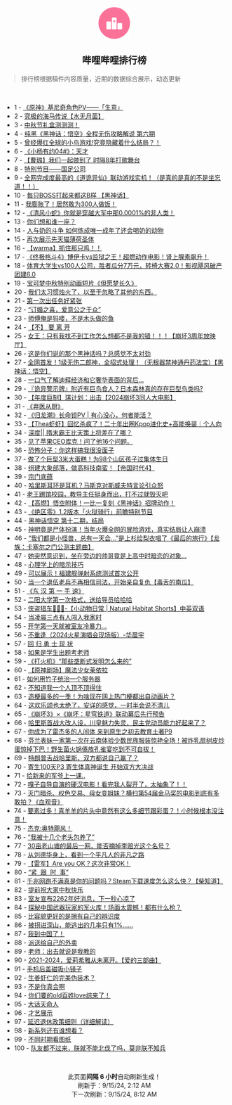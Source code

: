 <div align="center">
    <img src="./assets/icon_rank.png" alt="logo" />
    <h2>哔哩哔哩排行榜</h>
</div>

> 排行榜根据稿件内容质量，近期的数据综合展示，动态更新

<br />

<ul><li><span>1 - <a href=https://www.bilibili.com/BV1Mj4zeSEqW>《原神》基尼奇角色PV——「生意」</a></span></li><li><span>2 - <a href=https://www.bilibili.com/BV1ma4seGEMM>究极的海马传说【水无月菌】</a></span></li><li><span>3 - <a href=https://www.bilibili.com/BV1zw4nejEXm>中秋节礼盒测测测！</a></span></li><li><span>4 - <a href=https://www.bilibili.com/BV1cx4WetEVT>纯黑《黑神话：悟空》全程无伤攻略解说&nbsp;第六期</a></span></li><li><span>5 - <a href=https://www.bilibili.com/BV1En4keCE9e>曾经爆红全球的小鸟游戏!究竟隐藏着什么结局？！</a></span></li><li><span>6 - <a href=https://www.bilibili.com/BV1ir4zeaEvH>《小杨有约04#》：天才</a></span></li><li><span>7 - <a href=https://www.bilibili.com/BV1Vk4ZeyEJB>【曹璐】我们一起做到了&nbsp;时隔8年打歌舞台</a></span></li><li><span>8 - <a href=https://www.bilibili.com/BV1sr4BeCE1w>特别节目——国足公司</a></span></li><li><span>9 - <a href=https://www.bilibili.com/BV12f4qeGE5k>全网完成度最高的《道诡异仙》联动游戏实机！（是真的是真的不是坐忘道！！）</a></span></li><li><span>10 - <a href=https://www.bilibili.com/BV1of44eaEFj>每只BOSS打起来都这B样&nbsp;【黑神话】</a></span></li><li><span>11 - <a href=https://www.bilibili.com/BV1gBp7enES8>我膨胀了！居然敢为300人做饭！</a></span></li><li><span>12 - <a href=https://www.bilibili.com/BV1v84Ye1Evf>《清风小蛇》你就是穿越大军中那0.0001%的非人类！</a></span></li><li><span>13 - <a href=https://www.bilibili.com/BV1kA4fecE8Z>你们想和谁一座？</a></span></li><li><span>14 - <a href=https://www.bilibili.com/BV1QStFe2EjW>人与奶的斗争&nbsp;如何练成唯一成年了还会喝奶的动物</a></span></li><li><span>15 - <a href=https://www.bilibili.com/BV1WxtFePE3r>再次展示先天猫薄荷圣体</a></span></li><li><span>16 - <a href=https://www.bilibili.com/BV19etNeAEda>【warma】抓住那只鸡！！</a></span></li><li><span>17 - <a href=https://www.bilibili.com/BV1QbpsezEjS>《终极格斗4》博伊卡vs监狱之王！超燃动作电影！肾上腺素飙升！</a></span></li><li><span>18 - <a href=https://www.bilibili.com/BV1kE4HesEUP>体育大学生vs100人公司，胜者瓜分7万元，转椅大赛2.0！影视飓风破产团建6.0</a></span></li><li><span>19 - <a href=https://www.bilibili.com/BV1Df4neMEk5>宝可梦中秋特别动画短片《但愿梦长久》</a></span></li><li><span>20 - <a href=https://www.bilibili.com/BV1tW4newEVP>我们太习惯烛火了，以至于忽略了其他的东西。</a></span></li><li><span>21 - <a href=https://www.bilibili.com/BV1rk4peoEZh>第一次出任务好紧张</a></span></li><li><span>22 - <a href=https://www.bilibili.com/BV1iN4ne5EbC>“订婚之喜，爱意公之于众”</a></span></li><li><span>23 - <a href=https://www.bilibili.com/BV1sm4bemEih>师傅俺是犸喽，不是木头做的鱼</a></span></li><li><span>24 - <a href=https://www.bilibili.com/BV1Ww4BegEb2>【不】&nbsp;要&nbsp;离&nbsp;开</a></span></li><li><span>25 - <a href=https://www.bilibili.com/BV1ADHXeKEzT>女王：只有我找不到工作怎么想都不是我的错！！！【崩坏3周年放映厅】</a></span></li><li><span>26 - <a href=https://www.bilibili.com/BV1nY4Ee7Ek3>这是你们说的那个黑神话吗？总感觉不太对劲</a></span></li><li><span>27 - <a href=https://www.bilibili.com/BV1Pm46e7EY8>全网首发！1级无伤二郎神，全招式处理！（无根器禁神通丹药法宝）【黑神话：悟空】</a></span></li><li><span>28 - <a href=https://www.bilibili.com/BV1ad4EeaE7a>一口气了解迪拜经济和它奢华表面的背后...</a></span></li><li><span>29 - <a href=https://www.bilibili.com/BV1ys4zeVEea>『诡异警示牌』附近有巨鸟食人？日本森林真的存在巨型鸟类吗?</a></span></li><li><span>30 - <a href=https://www.bilibili.com/BV1UxpEe7Ej3>【年度巨制】琪计划：出击【2024崩坏3同人大电影】</a></span></li><li><span>31 - <a href=https://www.bilibili.com/BV1vM4neGEPW>《弃医从厨》</a></span></li><li><span>32 - <a href=https://www.bilibili.com/BV1XK4zexEZc>《归龙潮》长命锁PV&nbsp;|&nbsp;有心没心，何者能活？</a></span></li><li><span>33 - <a href=https://www.bilibili.com/BV1PS4JexEJA>【Thea虾虾】回忆杀疯了！二十年出圈Kpop进化史+高能换装｜个人向</a></span></li><li><span>34 - <a href=https://www.bilibili.com/BV1fx4HeUE4c>深度||&nbsp;隋末霸王比天策上将差在了哪？</a></span></li><li><span>35 - <a href=https://www.bilibili.com/BV1t64bepEkr>见了苹果CEO库克！问了他16个问题。</a></span></li><li><span>36 - <a href=https://www.bilibili.com/BV1Z54feQE7L>恐怖分子：你这样搞我很没面子</a></span></li><li><span>37 - <a href=https://www.bilibili.com/BV1iu4nerEuG>做了个巨型3米大蛋糕！为98个山区孩子过集体生日</a></span></li><li><span>38 - <a href=https://www.bilibili.com/BV17m4peWESv>组建大象部落，做高科技南蛮！【帝国时代4】</a></span></li><li><span>39 - <a href=https://www.bilibili.com/BV12m4JedEjX>宗门底蕴</a></span></li><li><span>40 - <a href=https://www.bilibili.com/BV1B14peREft>哈里斯耳环是耳机？马斯克对斯威夫特言论引众怒</a></span></li><li><span>41 - <a href=https://www.bilibili.com/BV1ke4nesE5e>老王踢馆校园，教导主任挺身而出，打不过就毁灭吧</a></span></li><li><span>42 - <a href=https://www.bilibili.com/BV1ni4reyEHE>【高燃】悟空附体！一比一复刻《黑神话》招牌动作！</a></span></li><li><span>43 - <a href=https://www.bilibili.com/BV1J34feREM5>《绝区零》1.2版本「火狱骑行」前瞻特别节目</a></span></li><li><span>44 - <a href=https://www.bilibili.com/BV1MA4HevECL>黑神话悟空&nbsp;第十二期，结局</a></span></li><li><span>45 - <a href=https://www.bilibili.com/BV1ao4nezEqY>神明竟是尸体扮演！当年火爆全网的冒险游戏，真实结局让人崩溃</a></span></li><li><span>46 - <a href=https://www.bilibili.com/BV17y4ae7Ezz>“我们都是小怪兽，总有一天会…”是上杉绘梨衣唱了《最后的旅行》【龙族：卡塞尔之门公测主题曲】</a></span></li><li><span>47 - <a href=https://www.bilibili.com/BV1c74YeRED6>她突然意识到，坐在旁边的帅哥竟是上高中时暗恋的对象...</a></span></li><li><span>48 - <a href=https://www.bilibili.com/BV1kepjePEBW>心理学上的暗示技巧</a></span></li><li><span>49 - <a href=https://www.bilibili.com/BV1u24HeKEhs>可以展示！福建舰弹射系统测试首次公开</a></span></li><li><span>50 - <a href=https://www.bilibili.com/BV1zo4berEM4>当一个退伍老兵不再相信司法，开始亲自复仇【毒舌的南瓜】</a></span></li><li><span>51 - <a href=https://www.bilibili.com/BV1HR4heDEsK>《东&nbsp;汉&nbsp;第&nbsp;一&nbsp;手&nbsp;速》</a></span></li><li><span>52 - <a href=https://www.bilibili.com/BV1qU4peXEEr>二阳大学第一次格式，送给导员哈哈哈</a></span></li><li><span>53 - <a href=https://www.bilibili.com/BV1Kp48e9E3k>侠盗猎车🦡🐍🚓-【小动物日常&nbsp;|&nbsp;Natural&nbsp;Habitat&nbsp;Shorts】中英双语</a></span></li><li><span>54 - <a href=https://www.bilibili.com/BV1g548eFExz>当凌晨三点有人闯入我家时</a></span></li><li><span>55 - <a href=https://www.bilibili.com/BV1kB4pe8EGt>开学第一天就被室友冷暴力…</a></span></li><li><span>56 - <a href=https://www.bilibili.com/BV1Ss4peuEzV>不重逢（2024火星演唱会现场版）-华晨宇</a></span></li><li><span>57 - <a href=https://www.bilibili.com/BV1iF4zehEJz>回&nbsp;归&nbsp;勇&nbsp;士&nbsp;现&nbsp;状</a></span></li><li><span>58 - <a href=https://www.bilibili.com/BV1uR4ze9EdZ>如果是学生出题考老师</a></span></li><li><span>59 - <a href=https://www.bilibili.com/BV1Je4zeMEkV>《打火机》“那些垄断式发明怎么来的”</a></span></li><li><span>60 - <a href=https://www.bilibili.com/BV1U34qe5Ei7>【原神剧场】魔法少女莱依拉</a></span></li><li><span>61 - <a href=https://www.bilibili.com/BV1rQ44eTE85>如何用竹子统治一个服务器</a></span></li><li><span>62 - <a href=https://www.bilibili.com/BV1Yh4bebEwH>不知道我一个人顶不顶得住</a></span></li><li><span>63 - <a href=https://www.bilibili.com/BV1tr4beXE4F>造梗最多的一季！为啥现在网上热门梗都出自动画片？</a></span></li><li><span>64 - <a href=https://www.bilibili.com/BV1RY4YeCEAF>这欢乐颂也太绝了，安详的感觉，一时半会说不清儿</a></span></li><li><span>65 - <a href=https://www.bilibili.com/BV1MMtueqEfP>《崩坏3》×《崩坏：星穹铁道》联动幕后先行预告</a></span></li><li><span>66 - <a href=https://www.bilibili.com/BV14t4nebErq>哈里斯首战大改人设，川皇魅力失灵，民主党动员能力好起来了？</a></span></li><li><span>67 - <a href=https://www.bilibili.com/BV1rG4berEvG>你成为了雷杰多的人间体&nbsp;来到原生之初去教育土著P9</a></span></li><li><span>68 - <a href=https://www.bilibili.com/BV1VX4neGE3K>芬兰表妹一家第一次在云南体验少数民族服装惊艳全场！被炸乳扇树皮炒蛋惊掉下巴！野生菌火锅傣族孔雀宴吃到不可自拔！</a></span></li><li><span>69 - <a href=https://www.bilibili.com/BV1eu4nerEsB>特朗普舌战哈里斯，双方都说自己赢了？</a></span></li><li><span>70 - <a href=https://www.bilibili.com/BV1EU4oeDERB>寄生100天P3&nbsp;寄生体真神诞生&nbsp;开始双方大决战</a></span></li><li><span>71 - <a href=https://www.bilibili.com/BV1Zd4BeAEdA>给新来的军爷上一课..</a></span></li><li><span>72 - <a href=https://www.bilibili.com/BV16N4feZEya>嘎子自导自演的硬汉电影！看完我人裂开了，太抽象了！！</a></span></li><li><span>73 - <a href=https://www.bilibili.com/BV1rk4peoEo2>灭门暗杀、权色交易、母女变姐妹？横扫第54届金马奖的电影到底有多敢拍？《血观音》</a></span></li><li><span>74 - <a href=https://www.bilibili.com/BV1KR4ZeiEqJ>要素过多！喜羊羊的片头中竟然有这么多细节跟彩蛋？！小时候根本没注意！</a></span></li><li><span>75 - <a href=https://www.bilibili.com/BV1kj4he2ENH>杰克:奥特飓风！</a></span></li><li><span>76 - <a href=https://www.bilibili.com/BV16F4nemEhf>“我被十几个老头包养了”</a></span></li><li><span>77 - <a href=https://www.bilibili.com/BV1Zo4BeYEBk>30亩老山塘的最后一网，能否摘掉李赔光这个名号？</a></span></li><li><span>78 - <a href=https://www.bilibili.com/BV1dV4pe2Eic>从刘德华身上，看到一个平凡人的非凡之路</a></span></li><li><span>79 - <a href=https://www.bilibili.com/BV18E4nevEvF>【雷军】Are&nbsp;you&nbsp;OK？这次非常OK！</a></span></li><li><span>80 - <a href=https://www.bilibili.com/BV1bX4qe7EyB>“紧&nbsp;&nbsp;跟&nbsp;&nbsp;时&nbsp;&nbsp;事”</a></span></li><li><span>81 - <a href=https://www.bilibili.com/BV1W84EeJEZg>千兆网跑不满真是你的问题吗？Steam下载速度怎么这么快？【柴知道】</a></span></li><li><span>82 - <a href=https://www.bilibili.com/BV18e4be4ESk>提前祝大家中秋快乐</a></span></li><li><span>83 - <a href=https://www.bilibili.com/BV1a9pxeGEJR>室友宣布2262年好消息，下一秒心凉了</a></span></li><li><span>84 - <a href=https://www.bilibili.com/BV1BmpEeAENT>探秘中国武器玩家的军火库！场面太震撼！都有什么枪？</a></span></li><li><span>85 - <a href=https://www.bilibili.com/BV1sb4neZEg3>比容貌更好的是拥有自己的辨识度</a></span></li><li><span>86 - <a href=https://www.bilibili.com/BV1sm4JeoEjd>被拐进深山，能逃出的几率只有1%……</a></span></li><li><span>87 - <a href=https://www.bilibili.com/BV1pq4pecEnQ>我到中国了！</a></span></li><li><span>88 - <a href=https://www.bilibili.com/BV1du4rewEcN>派送给自己的外卖</a></span></li><li><span>89 - <a href=https://www.bilibili.com/BV1SapseqEQx>老师：出去就说是我教的</a></span></li><li><span>90 - <a href=https://www.bilibili.com/BV1HppJeuEis>2021-2024，爱莉希雅从未离开。【爱的三部曲】</a></span></li><li><span>91 - <a href=https://www.bilibili.com/BV1K74qe3Er6>手机后盖磁吸小镜子</a></span></li><li><span>92 - <a href=https://www.bilibili.com/BV1ku4beCEVW>生姜虾仁的完美伪装术？</a></span></li><li><span>93 - <a href=https://www.bilibili.com/BV1aa4beZEVs>不是你真会啊</a></span></li><li><span>94 - <a href=https://www.bilibili.com/BV1dj4fenEgZ>你们要的old百姓love综来了！</a></span></li><li><span>95 - <a href=https://www.bilibili.com/BV1gK4We3E1M>大话天命人</a></span></li><li><span>96 - <a href=https://www.bilibili.com/BV1d54feQEmp>才艺展示</a></span></li><li><span>97 - <a href=https://www.bilibili.com/BV1Vh4be8EFs>延迟退休政策细则（详细解读）</a></span></li><li><span>98 - <a href=https://www.bilibili.com/BV159tKeuEYb>新系列还有谁想看？</a></span></li><li><span>99 - <a href=https://www.bilibili.com/BV1AE4ZecEQM>不同时期看图纸</a></span></li><li><span>100 - <a href=https://www.bilibili.com/BV1Fs4HeHExa>队友都不过来，朕就不能北伐了吗，莫非朕不知兵</a></span></li></ul>

<br />

<p align=center>此页面<strong>间隔 6 小时</strong>自动刷新生成！<br>刷新于：9/15/24, 2:12 AM<br>下一次刷新：9/15/24, 8:12 AM</p>